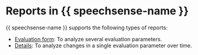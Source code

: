 # Reports in {{ speechsense-name }}

{{ speechsense-name }} supports the following types of reports:

* [Evaluation form](evaluation-form.md): To analyze several evaluation parameters.
* [Details](details.md): To analyze changes in a single evaluation parameter over time.
